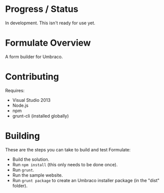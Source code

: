 # Progress / Status
In development. This isn't ready for use yet.

# Formulate Overview
A form builder for Umbraco.

# Contributing
Requires:
* Visual Studio 2013
* Node.js
* npm
* grunt-cli (installed globally)

# Building
These are the steps you can take to build and test Formulate:
* Build the solution.
* Run `npm install` (this only needs to be done once).
* Run `grunt`.
* Run the sample website.
* Run `grunt package` to create an Umbraco installer package (in the "dist" folder).